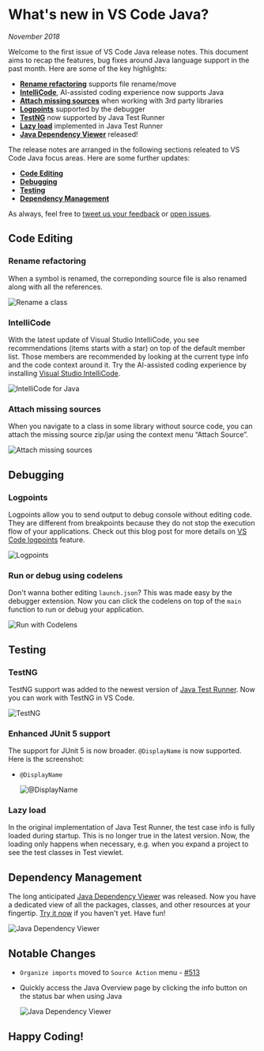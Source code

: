 # What's new in VS Code Java?

_November 2018_

Welcome to the first issue of VS Code Java release notes. This document aims to
recap the features, bug fixes around Java language support in the past month.
Here are some of the key highlights:

-   **[Rename refactoring](#rename-refactoring)** supports file rename/move
-   **[IntelliCode](#intellicode)**, AI-assisted coding experience now supports
    Java
-   **[Attach missing sources](#attach-missing-sources)** when working with 3rd
    party libraries
-   **[Logpoints](#logpoints)** supported by the debugger
-   **[TestNG](#testng)** now supported by Java Test Runner
-   **[Lazy load](#lazy-load)** implemented in Java Test Runner
-   **[Java Dependency Viewer](#dependency-management)** released!

The release notes are arranged in the following sections releated to VS Code
Java focus areas. Here are some further updates:

-   **[Code Editing](#code-editing)**
-   **[Debugging](#debugging)**
-   **[Testing](#testing)**
-   **[Dependency Management](#dependency-management)**

As always, feel free to
[tweet us your feedback](https://twitter.com/intent/tweet?via=code&hashtags=Java%2CHappyCoding)
or [open issues](https://github.com/Microsoft/vscode-java-pack/issues).

## Code Editing

### Rename refactoring

When a symbol is renamed, the correponding source file is also renamed along
with all the references.

![Rename a class](https://github.com/Microsoft/vscode-java-pack/raw/main/release-notes/v0.5.0/renaming.gif)

### IntelliCode

With the latest update of Visual Studio IntelliCode, you see recommendations
(items starts with a star) on top of the default member list. Those members are
recommended by looking at the current type info and the code context around it.
Try the AI-assisted coding experience by installing
[Visual Studio IntelliCode](https://marketplace.visualstudio.com/items?itemName=VisualStudioExptTeam.vscodeintellicode).

![IntelliCode for Java](https://github.com/Microsoft/vscode-java-pack/raw/main/release-notes/v0.5.0/intellicode.gif)

### Attach missing sources

When you navigate to a class in some library without source code, you can attach
the missing source zip/jar using the context menu “Attach Source”.

![Attach missing sources](https://github.com/Microsoft/vscode-java-pack/raw/main/release-notes/v0.5.0/attachsource.gif)

## Debugging

### Logpoints

Logpoints allow you to send output to debug console without editing code. They
are different from breakpoints because they do not stop the execution flow of
your applications. Check out this blog post for more details on
[VS Code logpoints](https://code.visualstudio.com/blogs/2018/07/12/introducing-logpoints-and-auto-attach#_introducing-logpoints)
feature.

![Logpoints](https://github.com/Microsoft/vscode-java-pack/raw/main/release-notes/v0.5.0/logpoints.gif)

### Run or debug using codelens

Don't wanna bother editing `launch.json`? This was made easy by the debugger
extension. Now you can click the codelens on top of the `main` function to run
or debug your application.

![Run with Codelens](https://github.com/Microsoft/vscode-java-pack/raw/main/release-notes/v0.5.0/launch-with-codelens.gif)

## Testing

### TestNG

TestNG support was added to the newest version of
[Java Test Runner](https://marketplace.visualstudio.com/items?itemName=vscjava.vscode-java-test).
Now you can work with TestNG in VS Code.

![TestNG](https://github.com/Microsoft/vscode-java-pack/raw/main/release-notes/v0.5.0/testng.gif)

### Enhanced JUnit 5 support

The support for JUnit 5 is now broader. `@DisplayName` is now supported. Here is
the screenshot:

-   `@DisplayName`

    ![@DisplayName](https://github.com/Microsoft/vscode-java-pack/raw/main/release-notes/v0.5.0/junit5-displayname.png)

### Lazy load

In the original implementation of Java Test Runner, the test case info is fully
loaded during startup. This is no longer true in the latest version. Now, the
loading only happens when necessary, e.g. when you expand a project to see the
test classes in Test viewlet.

## Dependency Management

The long anticipated
[Java Dependency Viewer](https://marketplace.visualstudio.com/items?itemName=vscjava.vscode-java-dependency)
was released. Now you have a dedicated view of all the packages, classes, and
other resources at your fingertip.
[Try it now](https://marketplace.visualstudio.com/items?itemName=vscjava.vscode-java-dependency)
if you haven't yet. Have fun!

![Java Dependency Viewer](https://github.com/Microsoft/vscode-java-pack/raw/main/release-notes/v0.5.0/dependency-viewer.gif)

## Notable Changes

-   `Organize imports` moved to `Source Action` menu -
    [#513](https://github.com/redhat-developer/vscode-java/issues/513)
-   Quickly access the Java Overview page by clicking the info button on the
    status bar when using Java

    ![Java Dependency Viewer](https://github.com/Microsoft/vscode-java-pack/raw/main/release-notes/v0.5.0/java-overview.gif)

## Happy Coding!
